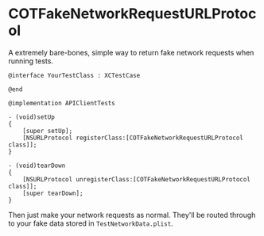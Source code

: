 # COTFakeNetworkRequestURLProtocol
A extremely bare-bones, simple way to return fake network requests when running tests.

```
@interface YourTestClass : XCTestCase

@end

@implementation APIClientTests

- (void)setUp
{
    [super setUp];
    [NSURLProtocol registerClass:[COTFakeNetworkRequestURLProtocol class]];
}

- (void)tearDown
{
    [NSURLProtocol unregisterClass:[COTFakeNetworkRequestURLProtocol class]];
    [super tearDown];
}
```

Then just make your network requests as normal. They'll be routed through to your fake data stored in `TestNetworkData.plist`.

